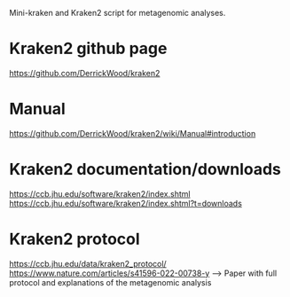 Mini-kraken and Kraken2 script for metagenomic analyses.

# Kraken2 github page
https://github.com/DerrickWood/kraken2

# Manual
https://github.com/DerrickWood/kraken2/wiki/Manual#introduction

# Kraken2 documentation/downloads
https://ccb.jhu.edu/software/kraken2/index.shtml
https://ccb.jhu.edu/software/kraken2/index.shtml?t=downloads

# Kraken2 protocol
https://ccb.jhu.edu/data/kraken2_protocol/
https://www.nature.com/articles/s41596-022-00738-y  --> Paper with full protocol and explanations of the metagenomic analysis

